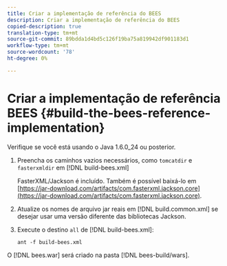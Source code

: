 ```yaml
---
title: Criar a implementação de referência do BEES
description: Criar a implementação de referência do BEES
copied-description: true
translation-type: tm+mt
source-git-commit: 89bdda1d4bd5c126f19ba75a819942df901183d1
workflow-type: tm+mt
source-wordcount: '78'
ht-degree: 0%

---
```



# Criar a implementação de referência BEES {#build-the-bees-reference-implementation}

Verifique se você está usando o Java 1.6.0_24 ou posterior.
1. Preencha os caminhos vazios necessários, como `tomcatdir` e `fasterxmldir` em [!DNL build-bees.xml]

   FasterXML/Jackson é incluído. Também é possível baixá-lo em [https://jar-download.com/artifacts/com.fasterxml.jackson.core](https://jar-download.com/artifacts/com.fasterxml.jackson.core).
1. Atualize os nomes de arquivo jar reais em [!DNL build.common.xml] se desejar usar uma versão diferente das bibliotecas Jackson.
1. Execute o destino `all` de [!DNL build-bees.xml]:

   ```
   ant -f build-bees.xml
   ```

O [!DNL bees.war] será criado na pasta [!DNL bees-build/wars].